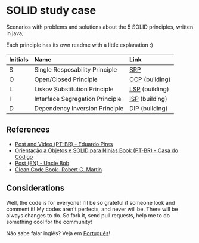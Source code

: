 # SOLID study case
Scenarios with problems and solutions about the 5 SOLID principles, written in java;

Each principle has its own readme with a little explanation :)

| Initials | Name                           | Link                                               |
| :-------- |:------------------------------| :-------------------------------------------------- |
| S        | Single Resposability Principle | [SRP](src/br/com/farias/javasolid/srp) |
| O        | Open/Closed Principle          | [OCP](src/br/com/farias/javasolid/ocp) (building)|
| L        | Liskov Substitution Principle  | [LSP](src/br/com/farias/javasolid/lsp) (building) |
| I        | Interface Segregation Principle          | [ISP](src/br/com/farias/javasolid/isp) (building) |
| D        | Dependency Inversion Principle          | DIP (building) |


## References
* [Post and Video (PT-BR) - Eduardo Pires](http://eduardopires.net.br/2015/01/solid-teoria-e-pratica/)
* [Orientação a Objetos e SOLID para Ninjas Book (PT-BR) - Casa do Código](https://www.casadocodigo.com.br/products/livro-oo-solid)
* [Post (EN) - Uncle Bob](http://butunclebob.com/ArticleS.UncleBob.PrinciplesOfOod)
* [Clean Code Book- Robert C. Martin](https://www.amazon.com.br/Clean-Code-Handbook-Software-Craftsmanship/dp/0132350882)

## Considerations

Well, the code is for everyone! I'll be so grateful if someone look and comment it! My codes aren't perfects, and never will be. There will be always changes to do. So fork it, send pull requests, help me to do something cool for the community!


Não sabe falar inglês? Veja em [Português](README_pt.md)!
